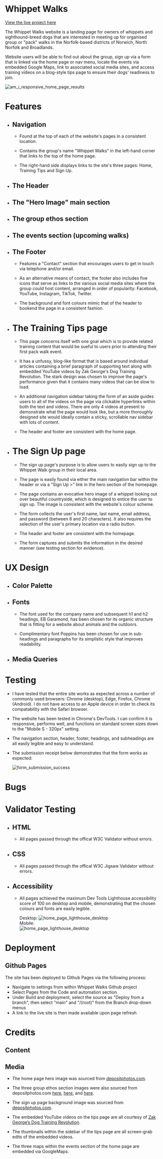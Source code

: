 # Whippet Walks

[View the live project here](https://rob-mundy.github.io/whippet-walks/)

The Whippet Walks website is a landing page for owners of whippets and sighthound-breed dogs that are interested in meeting up for organised group or "pack" walks in the Norfolk-based districts of Norwich, North Norfolk and Broadlands.

Website users will be able to find out about the group, sign up via a form that is linked via the home page or nav menu, locate the events via embedded Google Maps, link to associated social media sites, and access training videos on a blog-style tips page to ensure their dogs' readiness to join.

![am_i_responsive_home_page_results](./assets/images/am_i_responsive_home_page.png)

# Features

+ ## Navigation

    + Found at the top of each of the website's pages in a consistent location.

    + Contains the group's name "Whippet Walks" in the left-hand corner that links to the top of the home page.

    + The right-hand side displays links to the site's three pages: Home, Training Tips and Sign Up. 

+ ## The Header

+ ## The "Hero Image" main section 

+ ## The group ethos section

+ ## The events section (upcoming walks)

+ ## The Footer

    + Features a "Contact" section that encourages users to get in touch via telephone and/or email.

    + As an alternative means of contact, the footer also includes five icons that serve as links to the various social media sites where the group *could* host content, arranged in order of popularity: Facebook, YouTube, Instagram, TikTok, Twitter.  

    + The background and font colours mimic that of the header to bookend the page in a consistent fashion.

+ # The Training Tips page

    + This page concerns itself with one goal which is to provide related training content that would be sueful to users prior to attending their first pack walk event.  

    + It has a unfussy, blog-like format that is based around individual articles containing a brief paragraph of supporting text along with embedded YouTube videos by Zak George's Dog Training Revolution. The stark design was chosen to improve the page's performance given that it contains many videos that can be slow to load.

    + An additional navigation sidebar taking the form of an aside guides users to all of the videos on the page via clickable hyperlinks within both the text and videos. There are only 4 videos at present to demonstrate what the page would look like, but a more thoroughly designed site would ideally contain a sticky, scrollable nav sidebar with lots of content.  

    + The header and footer are consistent with the home page.

+ # The Sign Up page

    + The sign up page's purpose is to allow users to easily sign up to the Whippet Walk group in their local area.

    + The page is easily found via either the main navigation bar within the header or via a "Sign Up >" link in the hero section of the homepage.  

    + The page contains an evocative hero image of a whippet looking out over beautiful countryside, which is designed to entice the user to sign up.  The image is consistent with the website's colour scheme.

    + The form collects the user's first name, last name, email address, and password (between 8 and 20 characters).  It also requires the selection of the user's primary location via a radio button.

    + The header and footer are consistent with the homepage. 

    + The form captures and submits the information in the desired manner (see testing section for evidence).

# UX Design

+ ## Color Palette

+ ## Fonts

    + The font used for the company name and subsequent h1 and h2 headings, EB Garamond, has been chosen for its organic structure that is fitting for a website about animals and the outdoors. 

    + Complimentary font Poppins has been chosen for use in sub-headings and paragraphs for its simplistic style that improves readability.

+ ## Media Queries

# Testing

+ I have tested that the entire site works as expected across a number of commonly used browsers: Chrome (desktop), Edge, Firefox, Chrome (Android).  I do not have access to an Apple device in order to check its compatability with the Safari browser.

+ The website has been tested in Chrome's DevTools. I can confirm it is responsive, performs well, and functions on standard screen sizes down to the "Mobile S - 320px" setting.

+ The navigation section, header, footer, headings, and subheadings are all easily legible and easy to understand.

+ The submission receipt below demonstrates that the form works as expected:

    ![form_submission_success](./assets/images/form_submission_success.png)

# Bugs

# Validator Testing

+ ## HTML

    + All pages passed through the offical W3C Validator without errors.

+ ## CSS

    + All pages passed through the offical W3C Jigsaw Validator without errors.

+ ## Accessibility 

    + All pages achieved the maximum Dev Tools Lighthouse accessibility score of 100 on desktop and mobile, demonstrating that the chosen colours and fonts are easily legible.
    
        Desktop:
    ![home_page_lighthouse_desktop](./assets/images/home_page_lighthouse_desktop.png)  
        Mobile:  
    ![home_page_lighthouse_desktop](./assets/images/home_page_lighthouse_mobile.png)

# Deployment

## Github Pages

The site has been deployed to Github Pages via the following process:

+ Navigate to settings from within Whippet Walks Github project
+ Select Pages from the Code and automation section
+ Under Build and deployment, select the source as "Deploy from a branch", then select "main" and "/(root)" from the Branch drop-down menus
+ A link to the live site is then made available upon page refresh 

# Credits

## Content

## Media

+ The home page hero image was sourced from [depositphotos.com](https://depositphotos.com/223407470/stock-photo-two-white-whippets-playing-outdoor.html).

+ The three group ethos section images were also sourced from depositphotos.com [here](https://depositphotos.com/6534897/stock-photo-whippet-dog-and-frisbee.html), [here](https://depositphotos.com/29852595/stock-photo-group-dog.html), and [here](https://depositphotos.com/223407512/stock-photo-two-white-whippets-playing-outdoor.html).

+ The sign up page background image was sourced from [depositphotos.com](https://depositphotos.com/156531312/stock-photo-whippet-dog-portrait-in-nature.html).

+ The embedded YouTube videos on the tips page are all courtesy of [Zak George’s Dog Training Revolution](https://www.youtube.com/c/zakgeorge). 

+ The thumbnails within the sidebar of the tips page are all screen-grab edits of the embedded videos.

+ The three maps within the events section of the home page are embedded via GoogleMaps.